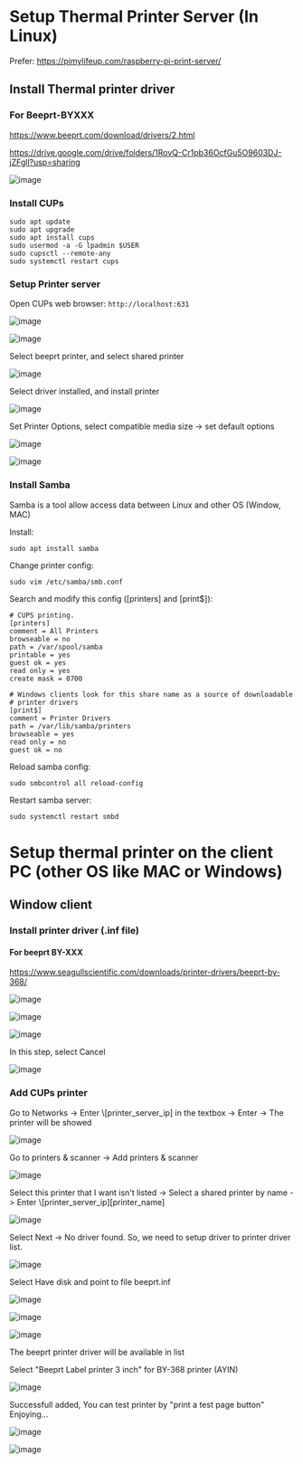 # Setup Thermal Printer Server (In Linux)
Prefer: https://pimylifeup.com/raspberry-pi-print-server/

## Install Thermal printer driver
### For Beeprt-BYXXX
https://www.beeprt.com/download/drivers/2.html

https://drive.google.com/drive/folders/1RovQ-Cr1pb36OcfGu5O9603DJ-jZFgll?usp=sharing

![image](https://user-images.githubusercontent.com/32226325/190885585-3f57bd29-fd5c-4d02-b1c2-d0b49301c83d.png)

### Install CUPs
```
sudo apt update
sudo apt upgrade
sudo apt install cups
sudo usermod -a -G lpadmin $USER
sudo cupsctl --remote-any
sudo systemctl restart cups
```

### Setup Printer server

Open CUPs web browser: `http://localhost:631`

![image](https://user-images.githubusercontent.com/32226325/190885611-6dbbbad2-d236-4ec0-b4e0-42b62de6c576.png)

![image](https://user-images.githubusercontent.com/32226325/190885627-b89b127a-f152-4f04-8569-00f4b9079074.png)

Select beeprt printer, and select shared printer

![image](https://user-images.githubusercontent.com/32226325/190885638-ce9ec2de-8e5b-42d0-910d-e3ad51391f07.png)

Select driver installed, and install printer

![image](https://user-images.githubusercontent.com/32226325/190885647-be467249-d00a-42ca-9dc2-424f59028eff.png)

Set Printer Options, select compatible media size -> set default options

![image](https://user-images.githubusercontent.com/32226325/190885705-797b33f7-79ae-4641-950f-cc288f004654.png)

![image](https://user-images.githubusercontent.com/32226325/190885727-bf66cda2-3d59-4830-bb04-d5b1bb34cf1b.png)


### Install Samba
Samba is a tool allow access data between Linux and other OS (Window, MAC)

Install:

`sudo apt install samba`

Change printer config:

`sudo vim /etc/samba/smb.conf`

Search and modify this config ([printers] and [print$]):

```
# CUPS printing.
[printers]
comment = All Printers
browseable = no
path = /var/spool/samba
printable = yes
guest ok = yes
read only = yes
create mask = 0700

# Windows clients look for this share name as a source of downloadable
# printer drivers
[print$]
comment = Printer Drivers
path = /var/lib/samba/printers
browseable = yes
read only = no
guest ok = no
```

Reload samba config:

`sudo smbcontrol all reload-config`

Restart samba server:

`sudo systemctl restart smbd`

# Setup thermal printer on the client PC (other OS like MAC or Windows)
## Window client
### Install printer driver (.inf file)
#### For beeprt BY-XXX
https://www.seagullscientific.com/downloads/printer-drivers/beeprt-by-368/

![image](https://user-images.githubusercontent.com/32226325/190885904-46fb944c-0120-4900-a8ce-98a77592cdfd.png)

![image](https://user-images.githubusercontent.com/32226325/190885914-8a173eb7-7418-4210-beca-275f35139ed2.png)

![image](https://user-images.githubusercontent.com/32226325/190885927-426a2218-f1fb-4b21-87e6-09c2229755f6.png)

In this step, select Cancel

![image](https://user-images.githubusercontent.com/32226325/190885948-3e5bf3bf-0225-401a-b988-54dd25f01f23.png)

### Add CUPs printer
Go to Networks -> Enter \\[printer_server_ip] in the textbox -> Enter -> The printer will be showed

![image](https://user-images.githubusercontent.com/32226325/190886095-b0611361-e971-44cf-8564-01eabe965073.png)

Go to printers & scanner -> Add printers & scanner

![image](https://user-images.githubusercontent.com/32226325/190886003-03db4b09-e53a-4058-bca7-1b344b0db8c8.png)

Select this printer that I want isn't listed -> Select a shared printer by name -> Enter \\[printer_server_ip]\[printer_name]

![image](https://user-images.githubusercontent.com/32226325/190886128-46ed4ced-bf3a-40dc-b8c2-13f88dae77ff.png)

Select Next -> No driver found. So, we need to setup driver to printer driver list.

![image](https://user-images.githubusercontent.com/32226325/190886157-ebf93d0a-4c11-4193-a8d8-6b07c965f1a6.png)

Select Have disk and point to file beeprt.inf

![image](https://user-images.githubusercontent.com/32226325/190886176-5ff37b87-e0b8-48e3-822e-0f2ec03dc5d6.png)

![image](https://user-images.githubusercontent.com/32226325/190886196-8a29b95d-8614-4ec6-a731-ff88e09b231c.png)

![image](https://user-images.githubusercontent.com/32226325/190886211-177d9e1d-973f-40c9-ad17-e788d3ecb459.png)

The beeprt printer driver will be available in list

Select "Beeprt Label printer 3 inch" for BY-368 printer (AYIN)

![image](https://user-images.githubusercontent.com/32226325/190886249-fa5aa2ea-e350-488e-ab85-a500ea426c34.png)
 
Successfull added, You can test printer by "print a test page button" Enjoying...

![image](https://user-images.githubusercontent.com/32226325/190886263-703f88ca-f9bb-47fe-b2c1-5f909239e28d.png)

![image](https://user-images.githubusercontent.com/32226325/190886283-1b520dcc-0171-441d-b7db-8bc5054a05cd.png)

